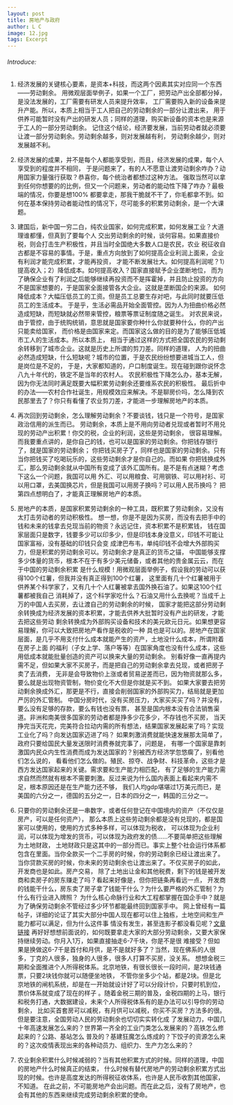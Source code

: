 ```yaml
---
layout: post
title: 房地产与政府
author: L C
image: 12.jpg
tags: Excerpt
---
```


###### Introduce:
 
1. 经济发展的关键核心要素，是资本+科技，而这两个因素其实对应同一个东西——劳动剩余。
用微观层面举例子，如果一个工厂，把劳动产出全部都分掉，是没法发展的，工厂需要有研发人员来提升效率，
工厂需要购入新的设备来提升产能。所以，本质上相当于工人把自己的劳动剩余的一部分让渡出来，
用于供养可能暂时没有产出的研发人员；同样的道理，购买新设备的资本也是来源于工人的一部分劳动剩余。
记住这个结论，经济要发展，当前劳动者就必须要让渡一部分劳动剩余。劳动剩余越多，则对发展越有利，
劳动剩余越少，则对发展越不利。  

2. 经济发展的成果，并不是每个人都能享受到，而且，经济发展的成果，每个人享受到的程度并不相同，
于是问题来了，有的人不愿意让渡劳动剩余咋办？动用国家力量强行获取？恭喜你，每个统治者都想过这种方法。
强取当然可以拿到任何你想要的的比例，但又一个问题来，劳动者的能动性下降了咋办？最极端的情况，你要是想100%
都要拿走，那我干脆就不干了，你毛都拿不到。如何在基本保持劳动者能动性的情况下，尽可能多的积累劳动剩余，是一个大课题。  

3. 建国后，新中国一穷二白，纯农业国家，如何完成积累，如何发展工业？大道理谁都懂，但真到了要每个人
交出劳动剩余的时候，谈何容易。如果直接价税，则会打击生产积极性，并且当时全国绝大多数人口是农民，农业
税征收自古都是不容易的事情。于是，重点方向放到了如何提高企业利润上面来，企业有利润才能完成积累，才能再投资，
才能不断发展壮大。如何提高利润呢？1）提高收入；2）降低成本。如何提高收入？国家直接赋予企业垄断地位，
而为了确保企业有了利润之后能够继续再投资而不是挥霍掉，并且防止投资的方向不是国家想要的，于是国家全面接管各大企业。这就是垄断国企的来源。
如何降低成本？大幅压低员工的工资。但是员工总要生存对吧，与此同时就要压低员工的生活成本。
于是乎，生活必需品开始全面管控。因为人为扭曲价格必然造成短缺，而短缺就必然带来管控，粮票等票证制度随之诞生。
对农民来说，由于管控，由于统购统销，意思就是国家要你种什么你就要种什么，你的产出只能卖给国家，
而价格是由国家来定。而国家这么做的目的是为了能够压低城市工人的生活成本。所以本质上，
相当于通过这样的方式把全国农民的劳动剩余转移到了城市企业。这就是历史上所谓的剪刀差。同样的道理，
人为的扭曲必然造成短缺，什么短缺呢？城市的位置，于是农民纷纷想要进城当工人，但是岗位是不足的，
于是，大家都知道的，户口制度诞生。现在碰到跟你说怀念八九十年代的，铁定不是当年的农村人。
农民积极性下降怎么办，基本无解，因为你无法同时满足既要大幅积累劳动剩余还要维系农民的积极性。
最后折中的办法——农村合作社诞生，用规模效应来解决。不是聊房价吗，怎么降到农民那里去了？你只有看懂了农业剪刀差，才能进一步理解房地产的本质。  

4. 再次回到劳动剩余，怎么理解劳动剩余？不要谈钱，钱只是一个符号，是国家政治信用的派生而已。
劳动剩余，本质上是不用向劳动者兑现或者暂时不用兑现的劳动产出积累！你交的税，企业的利润，这些是劳动剩余，
很容易理解。而我要重点讲的，是你自己的钱，也可以是国家的劳动剩余。你把钱存银行了，就是国家的劳动剩余；
你把钱买房子了，同样也是国家的劳动剩余。只有当你把钱买了吃喝玩乐的，这些劳动剩余才是你自己的。而如果
你把钱换成外汇，那么劳动剩余就从中国所有变成了该外汇国所有。是不是有点迷糊？考虑下这么一个问题，我国可以用
外汇、可以用粮食、可用钢铁、可以用衬衫、可以用口罩，去美国换芯片，但是我国可以用房子换吗？可以用人民币换吗？
把第四点想明白了，才能真正理解房地产的本质。  

5. 房地产的本质，是国家积累劳动剩余的一种工具，既积累了劳动剩余，又没有太打击劳动者的劳动积极性。
想一想，你是不是因为买房，而没有去把手中的钱和未来的钱拿去兑现当前的物资？永远记住，资本积累不是积累钱，
钱在国家层面只是数字，钱要多少可以印多少，但是印钱本身没意义，印钱不可能让国家富裕，没有基础的印钱只会变
成津巴布韦，单纯印钱不会增大外部购买力，但是积累的劳动剩余可以。劳动剩余才是真正的货币之锚，
中国能够支撑多少体量的货币，根本不在于有多少美元储备，或者其他的贵金属云云，而在于中国的劳动剩余积累
是什么规模！用微观层面举例子，假设我的劳动可以获得100个红薯，但我并没有真正得到100个红薯，
这里面有几十个红薯被用于供养某个科学家了，又有几十个人红薯被拿去国外换石油了。如果这100个红薯都被我自己
消耗掉了，这个科学家吃什么？石油又用什么去换呢？当成千上万的中国人去买房，去让渡自己的劳动剩余的时候，
国家才能把这部分劳动剩余转换成为经济发展的资本积累，才能去供养大批暂时没有产出的研发，才能去把这些劳动
剩余转换成为外部购买设备和技术的美元欧元日元。如果想更容易理解，你可以大致把房地产看作是税收的一种
具也是可以的。房地产在国家层面，是几乎不用支付什么成本就能产生的资产，土地没什么成本，所谓附着在房子上面
的福利（子女上学、落户等等）在国家角度也没有什么成本，这些用低成本就能批量创造的资产可以换来大量的劳动剩余。
别看好像一直再提内需不足，但如果大家不买房子，而是把自己的劳动剩余拿去兑现，或者把房子卖了去消费，
无非是会导致物价上涨或者贸易逆差而已，因为物资就那么多，要么就是出现物资管制，物价变化不大但是你就是买不到。
如果大家要去把劳动剩余换成外汇，那更是不行，直接会削弱国家的外部购买力，结局就是更加严厉的外汇管制。
中国分房时代，没有买房压力，大家买买买了吗？并没有，要么没有足够的存款，要么有钱也没有票，
甚至是国内根本没有合法销售渠道。非洲和南美很多国家的劳动者都是挣多少花多少，不存钱也不买房，
当天挣完当天花完，完美符合拉动内需的所有想法，结果国家发展起来了吗？实现工业化了吗？向发达国家迈进了吗？
如果刺激消费就能快速发展那太简单了，政府只要给国民大量发送限时消费券就完事了，问题是，
有哪一个国家是靠刺激国内民众内生性消费而成为发达国家的？别被西方经济学忽悠瘸了，别看他们怎么说的，
看看他们怎么做的。殖民、掠夺、战争财、科技革命，这些才是西方发达国家起来的关键。需求要和生产能力相匹配，
有了足够的生产能力需求自然而然就有根本不需要刺激。反过来说为什么国内表面上看起来内需不足，根本原因还是在生产能力还不够，
我们人均gdp堪堪过1万美元而已，是美国的六分之一，德国的五分之一，日本的四分之一，韩国的三分之一。  

6. 只要你的劳动剩余还是一串数字，或者任何登记在中国境内的资产（不仅仅是房产，可以是任何资产），
那么本质上这些劳动剩余都是没有兑现的，都是国家可以使用的，使用的方式多种多样，可以体现为税收，
可以体现为企业利润，可以体现为增发的货币，可以体现为政府发的债……不要简单把这些理解为土地财政，
土地财政只是这其中的一部分而已。事实上整个社会运行体系都包含在里面。当你全款买一个二手房的时候，你的劳动剩余已经让渡出来了。
当你贷款买房的时候，你未来的劳动剩余也让渡出来了。不仅买房子的如此，开发商也是如此。房产交易，
除了土地出让金和其他税费，剩下的钱是被开发商和卖房子的房东赚走了吗？看起来好像是，但你把链条再看远一点，
开发商的钱能干什么，房东卖了房子拿了钱能干什么？为什么要严格的外汇管制？为什么有行业进入牌照？
为什么核心命脉行业和大工程都掌握在国企手中？就是为了确保劳动剩余不管经过多少环节都能最终回到国家手中。
网上曾经有一篇帖子，详细的论证了其实大部分中国人现在都可以住上独栋，土地空间和生产能力都可以满足，但为什么这件事
情没有发生，甚至连影子都没看见呢？[文章链接](https://mp.weixin.qq.com/s/5UybXWew1BJo3OIaOZioFw)
再好好想想前面说的，如何既要拿走大家的大部分劳动剩余，又要大家保持继续劳动。你月入1万，如果直接抽走6-7千块，你是不是很
难接受？但如果是换做这6-7千是首付和月供，是不是就好多了？当然，现在佛系的人很多，丁克的人很多，独身的人很多，很多人打算不买房，没关系。
想想金税三期和全面推进个人所得税体系。北京地铁，有很长很长一段时间，是2块钱通票，只要2块钱你就可以随便坐地铁，
不管你坐多少个站，都是2块。但是北京地铁的闸机系统，却是在一开始就设计好了可以分段计价，只要时机到位，票价体系就变成了现在的样子
。随着金税三期的普及，金税四期的上马，银行和税务打通，大数据建设，未来个人所得税体系有的是办法可以引导你的劳动剩余，
比如买首套房可以减税，有月供可以减税，你买不买房？方法多的很。但是要注意，全国劳动人民的劳动剩余也切切实实转化成
了发展动力，中国几十年高速发展怎么来的？世界第一齐全的工业门类怎么发展来的？高铁怎么修起来的？公路、基站怎么
普及的？基建狂魔怎么炼成的？下饺子的资源怎么来的？这次疫情表现出来的各种动员力、组织力、生产力怎么来的？  

7. 农业剩余积累什么时候减弱的？当有其他积累方式的时候。同样的道理，中国的房地产什么时候真正的结束，
什么时候有替代房地产的劳动剩余积累方式出现的时候。也许是高度发达的所得税征收体系，也许是人民币收割其他国家，不知道。
在此之前，不可能房地产会出问题。而在此之后，没有了房地产，也会有其他的东西来继续完成劳动剩余积累的使命。



